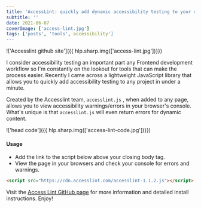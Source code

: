 ```yaml
---
title: 'AccessLint: quickly add dynamic accessibility testing to your development workflow'
subtitle: ''
date: 2021-06-07
coverImage: ['access-lint.jpg']
tags: ['posts', 'tools', accessibility']
---
```


!['Accesslint github site']({{ hlp.sharp.img(['access-lint.jpg'])}})

I consider accessibility testing an important part any Frontend development workflow so I'm constantly on the lookout for tools that can make the process easier. Recently I came across a lightweight JavaScript library that allows you to quickly add accessibility testing to any project in under a minute.

Created by the Accesslint team, `accesslint.js` , when added to any page, allows you to view accessibility warnings/errors in your browser's console. What's unique is that `accesslint.js` will even return errors for dynamic content.

!['head code']({{ hlp.sharp.img(['access-lint-code.jpg'])}})

#### Usage

* Add the link to the script below above your closing body tag.
* View the page in your browsers and check your console for errors and warnings.

```HTML
<script src="https://cdn.accesslint.com/accesslint-1.1.2.js"></script>
```

Visit the [Access Lint GitHub page](https://github.com/AccessLint/accesslint.js) for more information and detailed install instructions. Enjoy!
